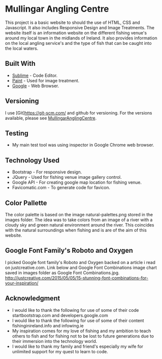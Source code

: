 # Mullingar Angling Centre

This project is a basic website to should the use of HTML, CSS and Javascript. It also includes Responsive Design and Image Treatments.
The website itself is an information website on the different fishing venue's around my local town in the midlands of Ireland. 
It also provides information on the local angling service's and the type of fish that can be caught into the local waters.

## Built With

* [Sublime](http://www.sublimetext.com/) - Code Editor.
* [Paint](http://www.oldversion.com/windows/microsoft-paint/) - Used for image treatment.
* [Google](https://www.google.com/chrome/browser/desktop/index.html) - Web Browser.

## Versioning

I use [Git]https://git-scm.com/ and github for versioning. For the versions available, please see [MullingarAnglingCentre](https://github.com/martinallard/MullingarAnglingCentre). 

## Testing
* My main test tool was using inspector in Google Chrome web browser.

## Technology Used

* Bootstrap - For responsive design.
* JQuery - Used for fishing venue image gallery control.
* Google API - For creating google map location for fishing venue.
* Favicomatic.com - To generate code for favicon.


## Color Pallette

The color palette is based on the image natural-palettes.png stored in the images folder.
The idea was to take colors from an image of a river with a cloudy sky and green natural environment around the river.
This coincides with the natural surroundings when fishing and is are of the aim of this website.

## Google Font Family's Roboto and Oxygen

I picked Google font family's Roboto and Oxygen backed on a article i read on justcreative.com. Link below and Google Font Combinations image chart saved in images folder as Google Font Combinations.jpg.
http://justcreative.com/2015/05/05/15-stunning-font-combinations-for-your-inspiration/

## Acknowledgment

* I would like to thank the following for use of some of their code startbootstrap.com and developers.google.com
* I would like to thank the following for use of some of their content fishinginireland.info and infowing.ie
* My inspiration comes for my love of fishing and my ambition to teach others to fish and for fishing not to be lost to future generations due to their immersion into the technology world.
* I would like to thank my family and friend's especially my wife for unlimited support for my quest to learn to code.

